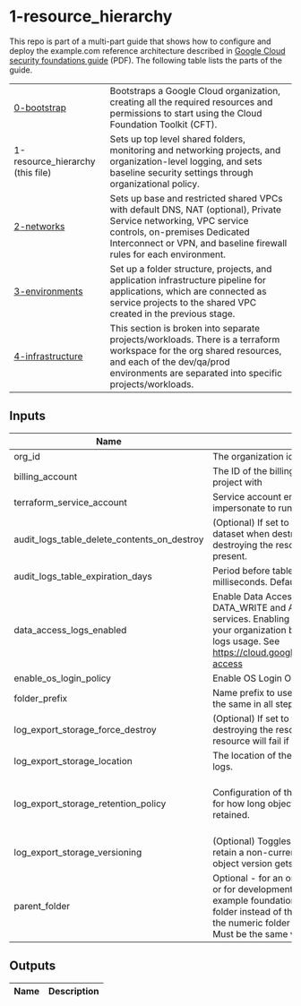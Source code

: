 <!-- BEGINNING OF PRE-COMMIT-TERRAFORM DOCS HOOK -->
# 1-resource_hierarchy

This repo is part of a multi-part guide that shows how to configure and deploy
the example.com reference architecture described in
[Google Cloud security foundations guide](https://services.google.com/fh/files/misc/google-cloud-security-foundations-guide.pdf)
(PDF). The following table lists the parts of the guide.

<table>
<tbody>
<tr>
<td><a href="../0-bootstrap">0-bootstrap</td>
<td>Bootstraps a Google Cloud organization, creating all the required resources
and permissions to start using the Cloud Foundation Toolkit (CFT).</td>
</tr>
<tr>
<td>1-resource_hierarchy (this file)</a></td>
<td>Sets up top level shared folders, monitoring and networking projects, and
organization-level logging, and sets baseline security settings through
organizational policy.</td>
</tr>
<tr>
<td><a href="../2-networks">2-networks</a></td>
<td>Sets up base and restricted shared VPCs with default DNS, NAT (optional),
Private Service networking, VPC service controls, on-premises Dedicated
Interconnect or VPN, and baseline firewall rules for each environment.</td>
</tr>
<tr>
<td><a href="../3-environments">3-environments</a></td>
<td>Set up a folder structure, projects, and application infrastructure pipeline for applications,
 which are connected as service projects to the shared VPC created in the previous stage.</td>
</tr>
<tr>
<td><a href="../4-infrastructure">4-infrastructure</a></td>
<td>This section is broken into separate projects/workloads. There is a terraform workspace for the org shared resources, and each of the dev/qa/prod environments are separated into specific projects/workloads.</td>
</tr>
</tbody>
</table>

## Inputs

| Name | Description | Type | Default | Required |
|------|-------------|------|---------|:--------:|
| org\_id | The organization id for the associated services | `string` | n/a | yes |
| billing\_account | The ID of the billing account to associate this project with | `string` | n/a | yes |
| terraform\_service\_account | Service account email of the account to impersonate to run Terraform. | `string` | n/a | yes |
| audit\_logs\_table\_delete\_contents\_on\_destroy | (Optional) If set to true, delete all the tables in the dataset when destroying the resource; otherwise, destroying the resource will fail if tables are present. | `bool` | `false` | no |
| audit\_logs\_table\_expiration\_days | Period before tables expire for all audit logs in milliseconds. Default is 30 days. | `number` | `30` | no |
| data\_access\_logs\_enabled | Enable Data Access logs of types DATA\_READ, DATA\_WRITE and ADMIN\_READ for all GCP services. Enabling Data Access logs might result in your organization being charged for the additional logs usage. See https://cloud.google.com/logging/docs/audit#data-access | `bool` | `true` | no |
| enable\_os\_login\_policy | Enable OS Login Organization Policy. | `bool` | `false` | no |
| folder\_prefix | Name prefix to use for folders created. Should be the same in all steps. | `string` | `"fldr"` | no |
| log\_export\_storage\_force\_destroy | (Optional) If set to true, delete all contents when destroying the resource; otherwise, destroying the resource will fail if contents are present. | `bool` | `false` | no |
| log\_export\_storage\_location | The location of the storage bucket used to export logs. | `string` | `"US"` | no |
| log\_export\_storage\_retention\_policy | Configuration of the bucket's data retention policy for how long objects in the bucket should be retained. | <pre>object({<br>    is_locked             = bool<br>    retention_period_days = number<br>  })</pre> | `null` | no |
| log\_export\_storage\_versioning | (Optional) Toggles bucket versioning, ability to retain a non-current object version when the live object version gets replaced or deleted. | `bool` | `false` | no |
| parent\_folder | Optional - for an organization with existing projects or for development/validation. It will place all the example foundation resources under the provided folder instead of the root organization. The value is the numeric folder ID. The folder must already exist. Must be the same value used in previous step. | `string` | `""` | no |

## Outputs

| Name | Description |
|------|-------------|


<!-- END OF PRE-COMMIT-TERRAFORM DOCS HOOK -->

